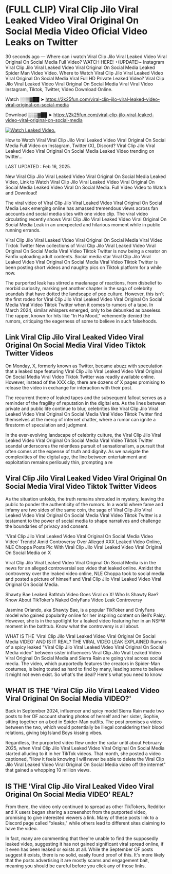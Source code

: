 # (FULL CLIP) Viral Clip Jilo Viral Leaked Video Viral Original On Social Media Video Oficial Video Leaks on Twitter

30 seconds ago — Where can i watch Viral Clip Jilo Viral Leaked Video Viral Original On Social Media Full Video? WATCH HERE! +(UPDATE)~ Instagram Viral Clip Jilo Viral Leaked Video Viral Original On Social Media Leaked Spider Man Video Video. Where to Watch Viral Clip Jilo Viral Leaked Video Viral Original On Social Media Viral Full HD Private Leaked Video? Viral Clip Jilo Viral Leaked Video Viral Original On Social Media Viral Viral Video Instagram, Tiktok, Twitter, Video Download Online.

Watch ░░▒▓██ ➤ https://2k25fun.com/viral-clip-jilo-viral-leaked-video-viral-original-on-social-media

Download ░░▒▓██ ➤ https://2k25fun.com/viral-clip-jilo-viral-leaked-video-viral-original-on-social-media

[![Watch Leaked Video.](https://miro.medium.com/v2/resize:fit:828/format:webp/1*cilzJN44JGOrTw9NJCrNHA.gif "Watch Leaked Video")](https://2k25fun.com/viral-clip-jilo-viral-leaked-video-viral-original-on-social-media)

How to Watch Viral Viral Clip Jilo Viral Leaked Video Viral Original On Social Media Full Video on Instagram, Twitter (X), Discord? Viral Clip Jilo Viral Leaked Video Viral Original On Social Media Leaked Video trending on twitter...

LAST UPDATED : Feb 16, 2025.

New Viral Clip Jilo Viral Leaked Video Viral Original On Social Media Leaked Video, Link to Watch Viral Clip Jilo Viral Leaked Video Viral Original On Social Media Leaked Video Viral On Social Media. Full Video Video to Watch and Download!

The viral video of Viral Clip Jilo Viral Leaked Video Viral Original On Social Media Leak emerging online has amassed tremendous views across fan accounts and social media sites with one video clip. The viral video circulating recently shows Viral Clip Jilo Viral Leaked Video Viral Original On Social Media Leak in an unexpected and hilarious moment while in public running errands.

Viral Clip Jilo Viral Leaked Video Viral Original On Social Media Viral Video Tiktok Twitter New collections of Viral Clip Jilo Viral Leaked Video Viral Original On Social Media Viral Video Tiktok Twitter is now being a creator on Fanfix uploading adult contents. Social media star Viral Clip Jilo Viral Leaked Video Viral Original On Social Media Viral Video Tiktok Twitter is been posting short videos and naughty pics on Tiktok platform for a while now.

The purported leak has stirred a maelanage of reactions, from disbelief to morbid curiosity, marking yet another chapter in the saga of celebrity scandals that have dotted the landscape of pop culture. However, this isn't the first rodeo for Viral Clip Jilo Viral Leaked Video Viral Original On Social Media Viral Video Tiktok Twitter when it comes to rumors of a tape. In March 2024, similar whispers emerged, only to be debunked as baseless. The rapper, known for hits like "In Ha Mood," vehemently denied the rumors, critiquing the eagerness of some to believe in such falsehoods.

## Link Viral Clip Jilo Viral Leaked Video Viral Original On Social Media Viral Video Tiktok Twitter Videos

On Monday, X, formerly known as Twitter, became abuzz with speculation that a leaked tape featuring Viral Clip Jilo Viral Leaked Video Viral Original On Social Media Viral Video Tiktok Twitter was readily available online. However, instead of the XXX clip, there are dozens of X pages promising to release the video in exchange for interaction with their post.

The recurrent theme of leaked tapes and the subsequent fallout serves as a reminder of the fragility of reputation in the digital era. As the lines between private and public life continue to blur, celebrities like Viral Clip Jilo Viral Leaked Video Viral Original On Social Media Viral Video Tiktok Twitter find themselves at the mercy of internet chatter, where a rumor can ignite a firestorm of speculation and judgment.

In the ever-evolving landscape of celebrity culture, the Viral Clip Jilo Viral Leaked Video Viral Original On Social Media Viral Video Tiktok Twitter scandal underscores the relentless pursuit of sensationalism, a pursuit that often comes at the expense of truth and dignity. As we navigate the complexities of the digital age, the line between entertainment and exploitation remains perilously thin, prompting a re

##  Viral Clip Jilo Viral Leaked Video Viral Original On Social Media Viral Video Tiktok Twitter Videos

As the situation unfolds, the truth remains shrouded in mystery, leaving the public to ponder the authenticity of the rumors. In a world where fame and infamy are two sides of the same coin, the saga of Viral Clip Jilo Viral Leaked Video Viral Original On Social Media Viral Video Tiktok Twitter is a testament to the power of social media to shape narratives and challenge the boundaries of privacy and consent.

'Viral Clip Jilo Viral Leaked Video Viral Original On Social Media Video Video' Trends! Amid Controversy Over Alleged XXX Leaked Video Online, NLE Choppa Posts Pic With Viral Clip Jilo Viral Leaked Video Viral Original On Social Media on X

Viral Clip Jilo Viral Leaked Video Viral Original On Social Media is in the news for an alleged controversial sex video that leaked online. Amidst the controversy over the leaked video online, NLE Choppa took to social media and posted a picture of himself and Viral Clip Jilo Viral Leaked Video Viral Original On Social Media.

Shawty Bae Leaked Bathtub Video Goes Viral on X! Who Is Shawty Bae? Know About TikToker’s Naked OnlyFans Video Leak Controversy

Jasmine Orlando, aka Shawty Bae, is a popular TikToker and OnlyFans model who gained popularity online for her inspiring content on Bell’s Palsy. However, she is in the spotlight for a leaked video featuring her in an NSFW moment in the bathtub. Know what the controversy is all about.

WHAT IS THE 'Viral Clip Jilo Viral Leaked Video Viral Original On Social Media VIDEO' AND IS IT REAL? THE VIRAL VIDEO LEAK EXPLAINED Rumors of a spicy leaked "Viral Clip Jilo Viral Leaked Video Viral Original On Social Media video" between sister influencers Viral Clip Jilo Viral Leaked Video Viral Original On Social Media and Sierra Rain are going viral across social media. The video, which purportedly features the creators in Spider-Man costumes, is being touted as hard to find by many, leading some to believe it might not even exist. So what's the deal? Here's what you need to know.

## WHAT IS THE 'Viral Clip Jilo Viral Leaked Video Viral Original On Social Media VIDEO?'

Back in September 2024, influencer and spicy model Sierra Rain made two posts to her OF account sharing photos of herself and her sister, Sophie, sitting together on a bed in Spider-Man outfits. The post promises a video between the two, which would potentially be illegal considering their blood relations, giving big Island Boys kissing vibes.

Regardless, the purported video flew under the radar until about February 2025, when Viral Clip Jilo Viral Leaked Video Viral Original On Social Media started alluding to it in her TikTok videos. That month, she posted a video captioned, "How it feels knowing I will never be able to delete the Viral Clip Jilo Viral Leaked Video Viral Original On Social Media video off the internet" that gained a whopping 10 million views.

## IS THE 'Viral Clip Jilo Viral Leaked Video Viral Original On Social Media VIDEO' REAL?

From there, the video only continued to spread as other TikTokers, Redditor and X users began sharing a screenshot from the purported video, promising to give interested viewers a link. Many of these posts link to a Discord page called "xleaks," while others lead to different sites claiming to have the video.

In fact, many are commenting that they're unable to find the supposedly leaked video, suggesting it has not gained significant viral spread online, if it even has been leaked or exists at all. While the September OF posts suggest it exists, there is no solid, easily found proof of this. It's more likely that the posts advertising it are mostly scams and engagement bait, meaning you should be careful before you click any of those links.